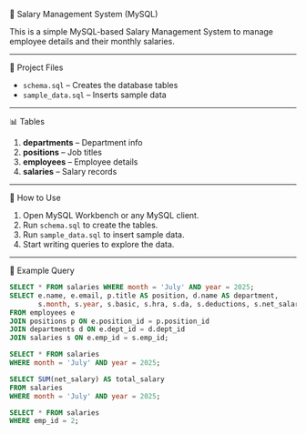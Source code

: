 💼 Salary Management System (MySQL)

This is a simple MySQL-based Salary Management System to manage employee details and their monthly salaries.

---

📂 Project Files

- `schema.sql` – Creates the database tables
- `sample_data.sql` – Inserts sample data

---

📊 Tables

1. **departments** – Department info  
2. **positions** – Job titles  
3. **employees** – Employee details  
4. **salaries** – Salary records

---

 🔧 How to Use

1. Open MySQL Workbench or any MySQL client.
2. Run `schema.sql` to create the tables.
3. Run `sample_data.sql` to insert sample data.
4. Start writing queries to explore the data.

---

🧪 Example Query

```sql
SELECT * FROM salaries WHERE month = 'July' AND year = 2025;
SELECT e.name, e.email, p.title AS position, d.name AS department,
       s.month, s.year, s.basic, s.hra, s.da, s.deductions, s.net_salary
FROM employees e
JOIN positions p ON e.position_id = p.position_id
JOIN departments d ON e.dept_id = d.dept_id
JOIN salaries s ON e.emp_id = s.emp_id;

SELECT * FROM salaries
WHERE month = 'July' AND year = 2025;

SELECT SUM(net_salary) AS total_salary
FROM salaries
WHERE month = 'July' AND year = 2025;

SELECT * FROM salaries
WHERE emp_id = 2;


